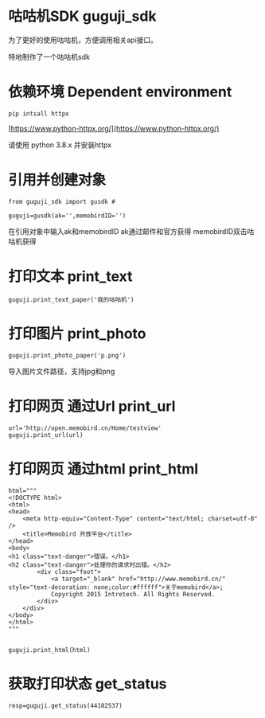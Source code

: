 

# 咕咕机SDK guguji_sdk
为了更好的使用咕咕机，方便调用相关api接口。

特地制作了一个咕咕机sdk



# 依赖环境  Dependent environment

```
pip intsall httpx
```
[https://www.python-httpx.org/](https://www.python-httpx.org/)

请使用 python 3.8.x 并安装httpx 




# 引用并创建对象
```
from guguji_sdk import gusdk #

guguji=gusdk(ak='',memobirdID='')
```
在引用对象中输入ak和memobirdID 
ak通过邮件和官方获得 
memobirdID双击咕咕机获得 





# 打印文本 print_text
```
guguji.print_text_paper('我的咕咕机')
```




# 打印图片 print_photo
```
guguji.print_photo_paper('p.png')
```
导入图片文件路径，支持jpg和png





# 打印网页 通过Url print_url
```
url='http://open.memobird.cn/Home/testview'
guguji.print_url(url)
```



# 打印网页 通过html  print_html  
```
html="""
<!DOCTYPE html>
<html>
<head>
    <meta http-equiv="Content-Type" content="text/html; charset=utf-8" />
    <title>Memobird 开放平台</title>
</head>
<body>
<h1 class="text-danger">错误。</h1>
<h2 class="text-danger">处理你的请求时出错。</h2>
        <div class="foot">
            <a target="_blank" href="http://www.memobird.cn/" style="text-decoration: none;color:#ffffff">关于memobird</a>;
            Copyright 2015 Intretech. All Rights Reserved.
        </div>
    </div>
</body>
</html>
"""


guguji.print_html(html)
```





# 获取打印状态  get_status
```
resp=guguji.get_status(44182537)
```
